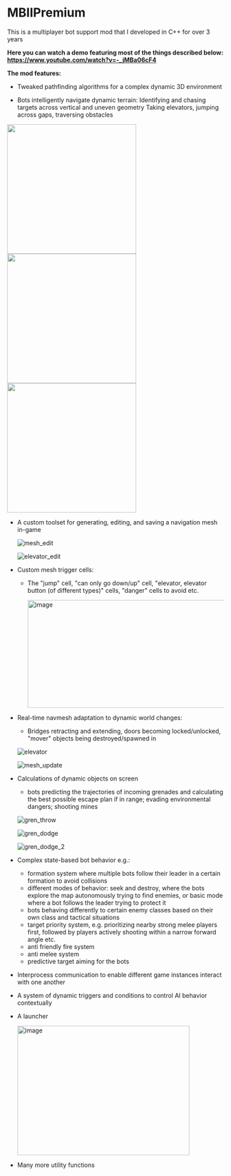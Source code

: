 # MBIIPremium
This is a multiplayer bot support mod that I developed in C++ for over 3 years 

**Here you can watch a demo featuring most of the things described below: https://www.youtube.com/watch?v=-_jMBa06cF4**

**The mod features:**

- Tweaked pathfinding algorithms for a complex dynamic 3D environment
  
- Bots intelligently navigate dynamic terrain:
    Identifying and chasing targets across vertical and uneven geometry
    Taking elevators, jumping across gaps, traversing obstacles

<p float="left"> <img src="https://github.com/user-attachments/assets/23c87f55-a95d-4e2b-970b-c95d0472095d" width="300"/> <img src="https://github.com/user-attachments/assets/5b1ca60d-6e74-439a-a785-2d8f38e1dca0" width="300"/> <img src="https://github.com/user-attachments/assets/9ccc2e87-bba2-41dc-9d9e-1d6f64881eaf" width="300"/> </p>

- A custom toolset for generating,  editing, and saving a navigation mesh in-game

   ![mesh_edit](https://github.com/user-attachments/assets/871f7500-43c3-4656-accb-87727e455f1c)
  
  ![elevator_edit](https://github.com/user-attachments/assets/9802aafb-320b-499d-bf28-9eeeba425a94)

- Custom mesh trigger cells:
  - The "jump" cell, "can only go down/up" cell, "elevator, elevator button (of different types)" cells, "danger" cells to avoid etc.

    <img width="500" height="250" alt="image" src="https://github.com/user-attachments/assets/b7c24408-d19a-4380-aaa4-e5564eff186c" />
- Real-time navmesh adaptation to dynamic world changes:
  - Bridges retracting and extending, doors becoming locked/unlocked, "mover" objects being destroyed/spawned in

   ![elevator](https://github.com/user-attachments/assets/1fa47456-9efd-4b14-8513-a977df4a8d97)

   ![mesh_update](https://github.com/user-attachments/assets/bd341c64-3af5-472f-95d4-8c3fc3a2109f)

- Calculations of dynamic objects on screen
  - bots predicting the trajectories of incoming grenades and calculating the best possible escape plan if in range; evading environmental dangers; shooting mines
    
  ![gren_throw](https://github.com/user-attachments/assets/707bfbc5-9d75-4d9f-b74d-41d4d0a4ed81)

  ![gren_dodge](https://github.com/user-attachments/assets/0f7a9169-fa01-4db8-841a-e440d49878c2)

  ![gren_dodge_2](https://github.com/user-attachments/assets/ccb3eb59-2e0f-4dd4-a9d9-2c71759191f8)

- Complex state-based bot behavior e.g.:
  - formation system where multiple bots follow their leader in a certain formation to avoid collisions
  - different modes of behavior: seek and destroy, where the bots explore the map autonomously trying to find enemies, or basic mode where a bot follows the leader trying to protect it 
  - bots behaving differently to certain enemy classes based on their own class and tactical situations
  - target priority system, e.g. prioritizing nearby strong melee players first, followed by players actively shooting within a narrow forward angle etc.
  - anti friendly fire system
  - anti melee system
  - predictive target aiming for the bots 
- Interprocess communication to enable different game instances interact with one another
- A system of dynamic triggers and conditions to control AI behavior contextually
- A launcher

  <img width="400" height="300" alt="image" src="https://github.com/user-attachments/assets/3fc19831-8734-455c-b9ad-0d988d903f88" />

- Many more utility functions
